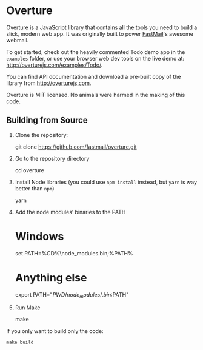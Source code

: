Overture
========

Overture is a JavaScript library that contains all the tools you need to build a slick, modern web app. It was originally built to power [FastMail](https://www.fastmail.com)'s awesome webmail.

To get started, check out the heavily commented Todo demo app in the `examples` folder, or use your browser web dev tools on the live demo at: <http://overturejs.com/examples/Todo/>.

You can find API documentation and download a pre-built copy of the library from <http://overturejs.com>.

Overture is MIT licensed. No animals were harmed in the making of this code.

Building from Source
--------------------

1) Clone the repository:

    git clone https://github.com/fastmail/overture.git

2) Go to the repository directory

    cd overture

3) Install Node libraries
   (you could use `npm install` instead, but `yarn` is way better than `npm`)

    yarn

4) Add the node modules’ binaries to the PATH

    # Windows
    set PATH=%CD%\node_modules\.bin;%PATH%

    # Anything else
    export PATH="$PWD/node_modules/.bin:$PATH"

5) Run Make

    make

If you only want to build only the code:

    make build
